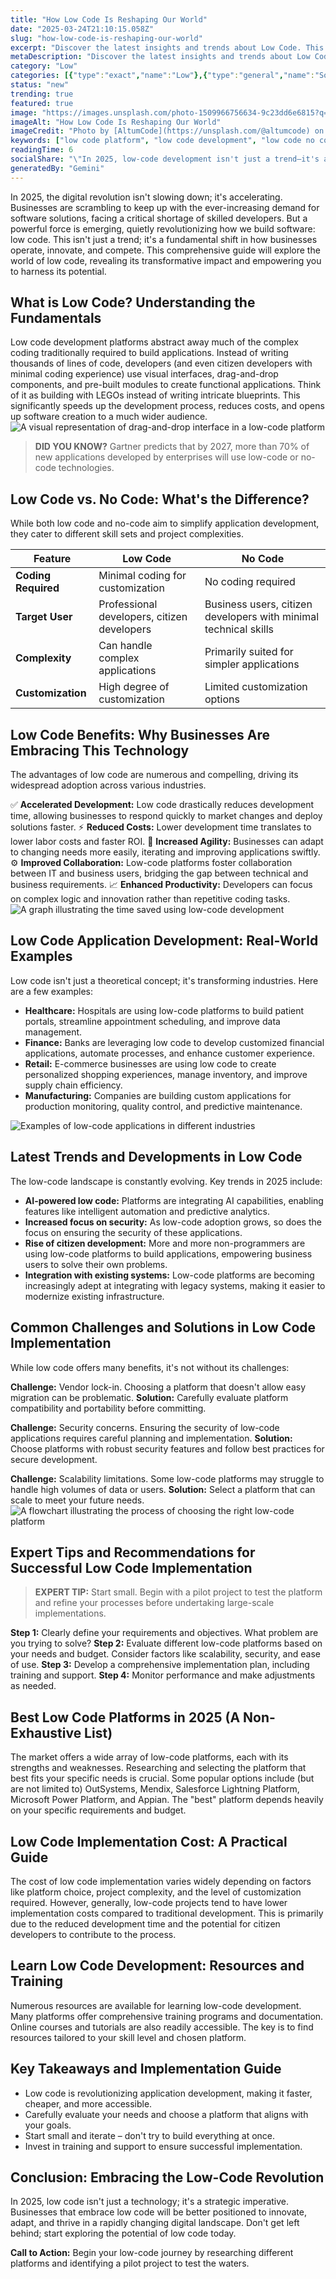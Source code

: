 ```yaml
---
title: "How Low Code Is Reshaping Our World"
date: "2025-03-24T21:10:15.058Z"
slug: "how-low-code-is-reshaping-our-world"
excerpt: "Discover the latest insights and trends about Low Code. This comprehensive guide covers everything you need to know about Low Code in 2025."
metaDescription: "Discover the latest insights and trends about Low Code. This comprehensive guide covers everything you need to know about Low Code in 2025."
category: "Low"
categories: [{"type":"exact","name":"Low"},{"type":"general","name":"Software"},{"type":"medium","name":"Development"},{"type":"specific","name":"Rapid Prototyping"},{"type":"niche","name":"Citizen Development"}]
status: "new"
trending: true
featured: true
image: "https://images.unsplash.com/photo-1509966756634-9c23dd6e6815?q=85&w=1200&fit=max&fm=webp&auto=compress"
imageAlt: "How Low Code Is Reshaping Our World"
imageCredit: "Photo by [AltumCode](https://unsplash.com/@altumcode) on Unsplash"
keywords: ["low code platform", "low code development", "low code no code", "what is low code", "low code benefits", "best low code platforms", "low code vs no code", "low code application development", "low code implementation cost", "learn low code development"]
readingTime: 6
socialShare: "\"In 2025, low-code development isn't just a trend—it's a fundamental shift in how businesses build and deploy software, empowering everyone to participate in the digital revolution.\""
generatedBy: "Gemini"
---
```




In 2025, the digital revolution isn't slowing down; it's accelerating.  Businesses are scrambling to keep up with the ever-increasing demand for software solutions, facing a critical shortage of skilled developers.  But a powerful force is emerging, quietly revolutionizing how we build software: low code. This isn't just a trend; it's a fundamental shift in how businesses operate, innovate, and compete. This comprehensive guide will explore the world of low code, revealing its transformative impact and empowering you to harness its potential.

## What is Low Code?  Understanding the Fundamentals

Low code development platforms abstract away much of the complex coding traditionally required to build applications.  Instead of writing thousands of lines of code, developers (and even citizen developers with minimal coding experience) use visual interfaces, drag-and-drop components, and pre-built modules to create functional applications.  Think of it as building with LEGOs instead of writing intricate blueprints.  This significantly speeds up the development process, reduces costs, and opens up software creation to a much wider audience. ![A visual representation of drag-and-drop interface in a low-code platform](https://images.unsplash.com/photo-1509966756634-9c23dd6e6815?q=85&w=1200&fit=max&fm=webp&auto=compress)

> **DID YOU KNOW?** Gartner predicts that by 2027, more than 70% of new applications developed by enterprises will use low-code or no-code technologies.

## Low Code vs. No Code: What's the Difference?

While both low code and no-code aim to simplify application development, they cater to different skill sets and project complexities.

| Feature          | Low Code                               | No Code                                   |
|-----------------|----------------------------------------|-------------------------------------------|
| **Coding Required** | Minimal coding for customization       | No coding required                         |
| **Target User**   | Professional developers, citizen developers | Business users, citizen developers with minimal technical skills |
| **Complexity**    | Can handle complex applications         | Primarily suited for simpler applications |
| **Customization** | High degree of customization           | Limited customization options              |

## Low Code Benefits: Why Businesses Are Embracing This Technology

The advantages of low code are numerous and compelling, driving its widespread adoption across various industries.

✅ **Accelerated Development:** Low code drastically reduces development time, allowing businesses to respond quickly to market changes and deploy solutions faster.
⚡ **Reduced Costs:** Lower development time translates to lower labor costs and faster ROI.
🔑 **Increased Agility:** Businesses can adapt to changing needs more easily, iterating and improving applications swiftly.
⚙️ **Improved Collaboration:** Low-code platforms foster collaboration between IT and business users, bridging the gap between technical and business requirements.
📈 **Enhanced Productivity:** Developers can focus on complex logic and innovation rather than repetitive coding tasks. ![A graph illustrating the time saved using low-code development](https://images.unsplash.com/photo-1508830524289-0adcbe822b40?q=85&w=1200&fit=max&fm=webp&auto=compress)

## Low Code Application Development: Real-World Examples

Low code isn't just a theoretical concept; it's transforming industries.  Here are a few examples:

* **Healthcare:** Hospitals are using low-code platforms to build patient portals, streamline appointment scheduling, and improve data management.
* **Finance:** Banks are leveraging low code to develop customized financial applications, automate processes, and enhance customer experience.
* **Retail:** E-commerce businesses are using low code to create personalized shopping experiences, manage inventory, and improve supply chain efficiency.
* **Manufacturing:**  Companies are building custom applications for production monitoring, quality control, and predictive maintenance.

![Examples of low-code applications in different industries](https://images.unsplash.com/photo-1461632830798-3adb3034e4c8?q=85&w=1200&fit=max&fm=webp&auto=compress)

## Latest Trends and Developments in Low Code

The low-code landscape is constantly evolving.  Key trends in 2025 include:

* **AI-powered low code:**  Platforms are integrating AI capabilities, enabling features like intelligent automation and predictive analytics.
* **Increased focus on security:**  As low-code adoption grows, so does the focus on ensuring the security of these applications.
* **Rise of citizen development:**  More and more non-programmers are using low-code platforms to build applications, empowering business users to solve their own problems.
* **Integration with existing systems:**  Low-code platforms are becoming increasingly adept at integrating with legacy systems, making it easier to modernize existing infrastructure.

## Common Challenges and Solutions in Low Code Implementation

While low code offers many benefits, it's not without its challenges:

**Challenge:** Vendor lock-in.  Choosing a platform that doesn't allow easy migration can be problematic.
**Solution:** Carefully evaluate platform compatibility and portability before committing.

**Challenge:** Security concerns.  Ensuring the security of low-code applications requires careful planning and implementation.
**Solution:** Choose platforms with robust security features and follow best practices for secure development.

**Challenge:** Scalability limitations.  Some low-code platforms may struggle to handle high volumes of data or users.
**Solution:** Select a platform that can scale to meet your future needs.  ![A flowchart illustrating the process of choosing the right low-code platform](https://images.unsplash.com/photo-1536859355448-76f92ebdc33d?q=85&w=1200&fit=max&fm=webp&auto=compress)

## Expert Tips and Recommendations for Successful Low Code Implementation

> **EXPERT TIP:** Start small. Begin with a pilot project to test the platform and refine your processes before undertaking large-scale implementations.

**Step 1:**  Clearly define your requirements and objectives. What problem are you trying to solve?
**Step 2:**  Evaluate different low-code platforms based on your needs and budget. Consider factors like scalability, security, and ease of use.
**Step 3:**  Develop a comprehensive implementation plan, including training and support.
**Step 4:**  Monitor performance and make adjustments as needed.

## Best Low Code Platforms in 2025 (A Non-Exhaustive List)

The market offers a wide array of low-code platforms, each with its strengths and weaknesses.  Researching and selecting the platform that best fits your specific needs is crucial. Some popular options include (but are not limited to)  OutSystems, Mendix, Salesforce Lightning Platform, Microsoft Power Platform, and Appian.  The "best" platform depends heavily on your specific requirements and budget.

## Low Code Implementation Cost: A Practical Guide

The cost of low code implementation varies widely depending on factors like platform choice, project complexity, and the level of customization required. However, generally, low-code projects tend to have lower implementation costs compared to traditional development.  This is primarily due to the reduced development time and the potential for citizen developers to contribute to the process.

## Learn Low Code Development: Resources and Training

Numerous resources are available for learning low-code development.  Many platforms offer comprehensive training programs and documentation.  Online courses and tutorials are also readily accessible.  The key is to find resources tailored to your skill level and chosen platform.

## Key Takeaways and Implementation Guide

* Low code is revolutionizing application development, making it faster, cheaper, and more accessible.
* Carefully evaluate your needs and choose a platform that aligns with your goals.
* Start small and iterate – don't try to build everything at once.
* Invest in training and support to ensure successful implementation.

## Conclusion: Embracing the Low-Code Revolution

In 2025, low code isn't just a technology; it's a strategic imperative.  Businesses that embrace low code will be better positioned to innovate, adapt, and thrive in a rapidly changing digital landscape.  Don't get left behind; start exploring the potential of low code today.

**Call to Action:**  Begin your low-code journey by researching different platforms and identifying a pilot project to test the waters.

